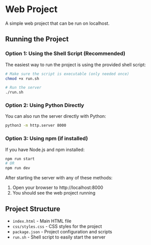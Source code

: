 # Web Project

A simple web project that can be run on localhost.

## Running the Project

### Option 1: Using the Shell Script (Recommended)

The easiest way to run the project is using the provided shell script:

```bash
# Make sure the script is executable (only needed once)
chmod +x run.sh

# Run the server
./run.sh
```

### Option 2: Using Python Directly

You can also run the server directly with Python:

```bash
python3 -m http.server 8000
```

### Option 3: Using npm (if installed)

If you have Node.js and npm installed:

```bash
npm run start
# OR
npm run dev
```

After starting the server with any of these methods:
1. Open your browser to http://localhost:8000
2. You should see the web project running

## Project Structure

- `index.html` - Main HTML file
- `css/styles.css` - CSS styles for the project
- `package.json` - Project configuration and scripts
- `run.sh` - Shell script to easily start the server
